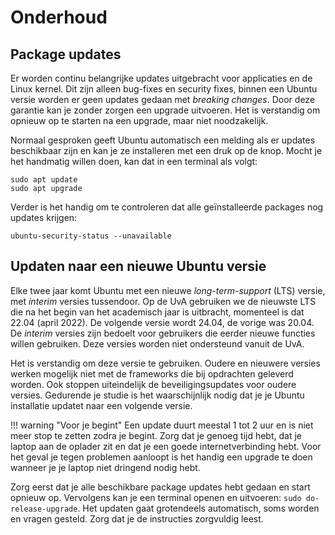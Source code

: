 # Onderhoud

## Package updates

Er worden continu belangrijke updates uitgebracht voor applicaties en de Linux kernel. Dit zijn alleen bug-fixes en security fixes, binnen een Ubuntu versie worden er geen updates gedaan met *breaking changes*. Door deze garantie kan je zonder zorgen een upgrade uitvoeren. Het is verstandig om opnieuw op te starten na een upgrade, maar niet noodzakelijk.

Normaal gesproken geeft Ubuntu automatisch een melding als er updates beschikbaar zijn en kan je ze installeren met een druk op de knop. Mocht je het handmatig willen doen, kan dat in een terminal als volgt:

```
sudo apt update
sudo apt upgrade
```

Verder is het handig om te controleren dat alle geïnstalleerde packages nog updates krijgen:
```
ubuntu-security-status --unavailable
```

## Updaten naar een nieuwe Ubuntu versie

Elke twee jaar komt Ubuntu met een nieuwe *long-term-support* (LTS) versie, met *interim* versies tussendoor. Op de UvA gebruiken we de nieuwste LTS die na het begin van het academisch jaar is uitbracht, momenteel is dat 22.04 (april 2022). De volgende versie wordt 24.04, de vorige was 20.04. De *interim* versies zijn bedoelt voor gebruikers die eerder nieuwe functies willen gebruiken. Deze versies worden niet ondersteund vanuit de UvA.

Het is verstandig om deze versie te gebruiken. Oudere en nieuwere versies werken mogelijk niet met de frameworks die bij opdrachten geleverd worden. Ook stoppen uiteindelijk de beveiligingsupdates voor oudere versies. Gedurende je studie is het waarschijnlijk nodig dat je je Ubuntu installatie updatet naar een volgende versie.

!!! warning "Voor je begint"
    Een update duurt meestal 1 tot 2 uur en is niet meer stop te zetten zodra je begint. Zorg dat je genoeg tijd hebt, dat je laptop aan de oplader zit en dat je een goede internetverbinding hebt. Voor het geval je tegen problemen aanloopt is het handig een upgrade te doen wanneer je je laptop niet dringend nodig hebt.

Zorg eerst dat je alle beschikbare package updates hebt gedaan en start opnieuw op. Vervolgens kan je een terminal openen en uitvoeren: `sudo do-release-upgrade`. Het updaten gaat grotendeels automatisch, soms worden en vragen gesteld. Zorg dat je de instructies zorgvuldig leest.

